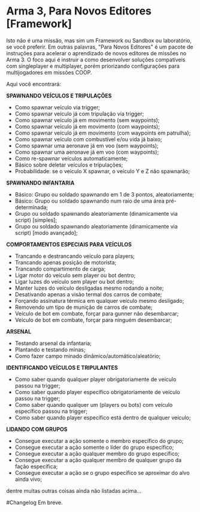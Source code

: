 # Arma 3, Para Novos Editores [Framework]
Isto não é uma missão, mas sim um Framework ou Sandbox ou laboratório, se você preferir. Em outras palavras, "Para Novos Editores" é um pacote de instruções para acelerar o aprendizado de novos editores de missões no Arma 3. O foco aqui é instruir a como desenvolver soluções compatíveis com singleplayer e multiplayer, porém priorizando configurações para multijogadores em missões COOP.

Aqui você encontrará:

**SPAWNANDO VEÍCULOS E TRIPULAÇÕES**

- Como spawnar veículo via trigger;
- Como spawnar veículo já com tripulação via trigger;
- Como spawnar veículo já em movimento (sem waypoints);
- Como spawnar veículo já em movimento (com waypoints);
- Como spawnar veículo já em movimento (com waypoints em patrulha);
- Como spawnar veículo com combustível e/ou vida já baixo;
- Como spawnar uma aeronave já em voo (sem waypoints);
- Como spawnar uma aeronave já em voo (com waypoints);
- Como re-spawnar veículos automaticamente;
- Básico sobre deletar veículos e tripulações;
- Probabilidade: se o veículo X spawnar, o veículo Y e Z não spawnarão;

**SPAWNANDO INFANTARIA**

- Básico: Grupo ou soldado spawnando em 1 de 3 pontos, aleatoriamente;
- Básico: Grupo ou soldado spawnando num raio de uma área pré-determinada;
- Grupo ou soldado spawnando aleatoriamente (dinamicamente via script) [simples];
- Grupo ou soldado spawnando aleatoriamente (dinamicamente via script) [modo avançado];

**COMPORTAMENTOS ESPECIAIS PARA VEÍCULOS**

- Trancando e destrancando veículo para players;
- Trancando apenas posição de motorista;
- Trancando compartimento de carga;
- Ligar motor do veículo sem player ou bot dentro;
- Ligar luzes do veículo sem player ou bot dentro;
- Manter luzes do veículo desligadas mesmo rodando a noite;
- Desativando apenas a visão termal dos carros de combate;
- Forçando assinatura térmica em qualquer veículo mesmo desligado;
- Removendo um tipo de munição de carros de combate;
- Veículo de bot em combate, forçar para gunner não desembarcar;
- Veículo de bot em combate, forçar para ninguém desembarcar;
 
**ARSENAL**

- Testando arsenal da infantaria;
- Plantando e testando minas;
- Como fazer campo minado dinâmico/automático/aleatório;

**IDENTIFICANDO VEÍCULOS E TRIPULANTES**

- Como saber quando qualquer player obrigatoriamente de veículo passou na trigger;
- Como saber quando player específico obrigatoriamente de veículo passou na trigger;
- Como saber quando qualquer um (players ou bots) com veículo específico passou na trigger;
- Como saber quando player específico está dentro de qualquer veículo;

**LIDANDO COM GRUPOS**

- Consegue executar a ação somente o membro específico do grupo;
- Consegue executar a ação somente o líder do grupo específico;
- Consegue executar a ação qualquer membro do grupo específico;
- Consegue executar a ação qualquer membro de qualquer grupo da fação específica;
- Consegue executar a ação se o grupo específico se aproximar do alvo ainda vivo;

dentre muitas outras coisas ainda não listadas acima...

#Changelog
Em breve.
